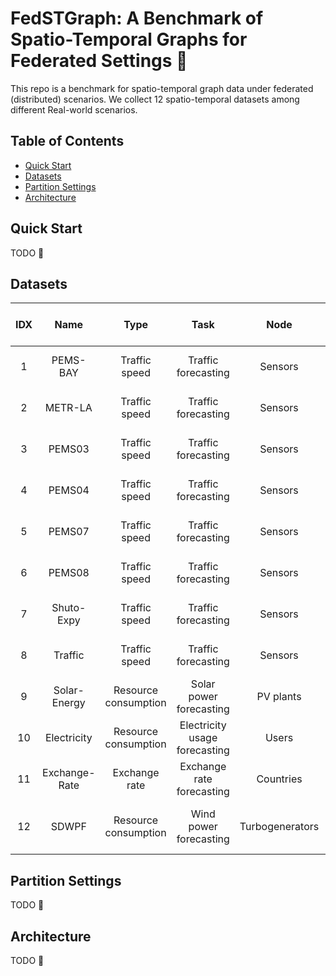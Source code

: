 # FedSTGraph: A Benchmark of Spatio-Temporal Graphs for Federated Settings 🚧

This repo is a benchmark for spatio-temporal graph data under federated (distributed) scenarios. We collect 12 spatio-temporal datasets among different Real-world scenarios.

## Table of Contents

- [Quick Start](#Quick-Start)
- [Datasets](#Datasets-📐)
- [Partition Settings](#Partition-Settings)
- [Architecture](#Architecture)

## Quick Start

TODO :hammer:

## Datasets

| IDX | Name             | Type                | Task                        | Node          | Number of nodes | Timespan              | Time granularity | Source                                                                                          | Support          |
|:---:|:----------------:|:-------------------:|:---------------------------:|:-------------:|:---------------:|:---------------------:|:----------------:|:-----------------------------------------------------------------------------------------------:|:----------------:|
|  1  |PEMS-BAY          |Traffic speed        |Traffic forecasting          |Sensors        |325              |01/01/2017 - 31/05/2017|5 min             |[[github]](https://github.com/liyaguang/DCRNN)                                                   |:heavy_check_mark:|
|  2  |METR-LA           |Traffic speed        |Traffic forecasting          |Sensors        |207              |01/03/2012 - 30/06/2012|5 min             |[[github]](https://github.com/liyaguang/DCRNN)                                                   |:heavy_check_mark:|
|  3  |PEMS03            |Traffic speed        |Traffic forecasting          |Sensors        |358              |09/01/2018 - 11/30/2018|5 min             |[[github]](https://github.com/Davidham3/STSGCN)                                                  |                  |
|  4  |PEMS04            |Traffic speed        |Traffic forecasting          |Sensors        |307              |01/01/2018 - 02/28/2018|5 min             |[[github]](https://github.com/Davidham3/STSGCN)                                                  |                  |
|  5  |PEMS07            |Traffic speed        |Traffic forecasting          |Sensors        |883              |05/01/2017 - 08/31/2017|5 min             |[[github]](https://github.com/Davidham3/STSGCN)                                                  |                  |
|  6  |PEMS08            |Traffic speed        |Traffic forecasting          |Sensors        |170              |07/01/2016 - 08/31/2016|5 min             |[[github]](https://github.com/Davidham3/STSGCN)                                                  |                  |
|  7  |Shuto-Expy        |Traffic speed        |Traffic forecasting          |Sensors        |1843             |10/01/2021 - 12/31/2021|10 min            |[[github]](https://github.com/deepkashiwa20/MegaCRN)                                             |                  |
|  8  |Traffic           |Traffic speed        |Traffic forecasting          |Sensors        |862              |01/01/2015 - 12/31/2016|1 hour            |[[github]](https://github.com/laiguokun/multivariate-time-series-data)                           |                  |
|  9  |Solar-Energy      |Resource consumption |Solar power forecasting      |PV plants      |137              |01/01/2006 - 12/31/2006|10 min            |[[github]](https://github.com/laiguokun/multivariate-time-series-data)                           |                  |
| 10  |Electricity       |Resource consumption |Electricity usage forecasting|Users          |321              |01/01/2012 - 12/31/2014|1 hour            |[[github]](https://github.com/laiguokun/multivariate-time-series-data)                           |                  |
| 11  |Exchange-Rate     |Exchange rate        |Exchange rate forecasting    |Countries      |8                |01/01/1990 - 12/31/2016|1 day             |[[github]](https://github.com/laiguokun/multivariate-time-series-data)                           |                  |
| 12  |SDWPF             |Resource consumption |Wind power forecasting       |Turbogenerators|134              |245 days               |10 min            |[[Baidu KDD CUP 2022]](https://aistudio.baidu.com/aistudio/competition/detail/152/0/introduction)|                  |

## Partition Settings

TODO :hammer:

## Architecture

TODO :hammer:
